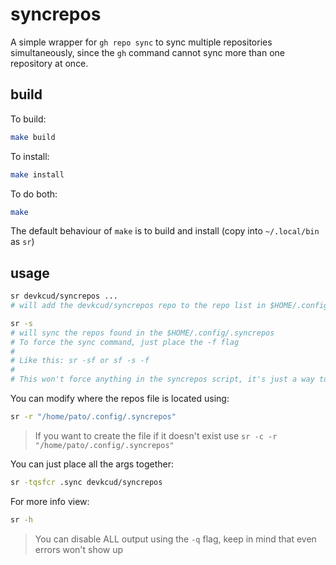 # syncrepos

A simple wrapper for `gh repo sync` to sync multiple repositories simultaneously, since the `gh` command cannot sync more than one repository at once.

## build

To build:

```bash
make build
```

To install:

```bash
make install
```

To do both:

```bash
make
```

The default behaviour of `make` is to build and install (copy into `~/.local/bin` as `sr`)

## usage

```bash
sr devkcud/syncrepos ...
# will add the devkcud/syncrepos repo to the repo list in $HOME/.config/.syncrepos
```

```bash
sr -s
# will sync the repos found in the $HOME/.config/.syncrepos
# To force the sync command, just place the -f flag
#
# Like this: sr -sf or sf -s -f
#
# This won't force anything in the syncrepos script, it's just a way to pass in the --force to gh repo sync command
```

You can modify where the repos file is located using:

```bash
sr -r "/home/pato/.config/.syncrepos"
```

> If you want to create the file if it doesn't exist use `sr -c -r "/home/pato/.config/.syncrepos"`

You can just place all the args together:

```bash
sr -tqsfcr .sync devkcud/syncrepos
```

For more info view:

```bash
sr -h
```

> You can disable ALL output using the `-q` flag, keep in mind that even errors won't show up
